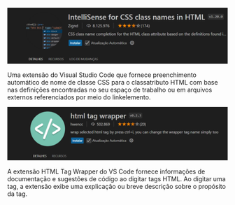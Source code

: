 ![alt text](image.png)

Uma extensão do Visual Studio Code que fornece preenchimento automático de nome de classe CSS para o classatributo HTML com base nas definições encontradas no seu espaço de trabalho ou em arquivos externos referenciados por meio do linkelemento.

![alt text](image-1.png)

A extensão HTML Tag Wrapper do VS Code fornece informações de documentação e sugestões de código ao digitar tags HTML. Ao digitar uma tag, a extensão exibe uma explicação ou breve descrição sobre o propósito da tag. 
